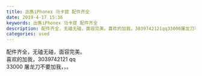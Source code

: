 ```yaml
---
title: 出售iPhonex 马卡提 配件齐全
date: 2019-4-17 15:36
keywords: 出售iPhonex 马卡提 配件齐全
description: 配件齐全，无磕无碰，面容完美。喜欢的加我，3039742121qq33000屠龙刀不要加我，，。
categories: used
---
```

<td class="t_f" id="postmessage_3529083">

配件齐全，无磕无碰，面容完美。<br/>
喜欢的加我，3039742121 qq <br/>
33000 屠龙刀不要加我，，。<br/>
<img alt="" border="0" class="zoom" data-cf-modified-0c6a730a70d9ae9b3aab76ec-="" file="http://www.flw.ph/data/appbyme/upload/image/201904/17/7nYQugn5J9Vu.jpg" id="aimg_o2vP3" lazyloadthumb="1" onclick="" onmouseover="" src="http://www.flw.ph/data/appbyme/upload/image/201904/17/7nYQugn5J9Vu.jpg"/><br/>
<br/>
<img alt="" border="0" class="zoom" data-cf-modified-0c6a730a70d9ae9b3aab76ec-="" file="http://www.flw.ph/data/appbyme/upload/image/201904/17/7D56PgWl6SK4.jpg" id="aimg_Am6Gz" lazyloadthumb="1" onclick="" onmouseover="" src="http://www.flw.ph/data/appbyme/upload/image/201904/17/7D56PgWl6SK4.jpg"/><br/>
<br/>
</td>
